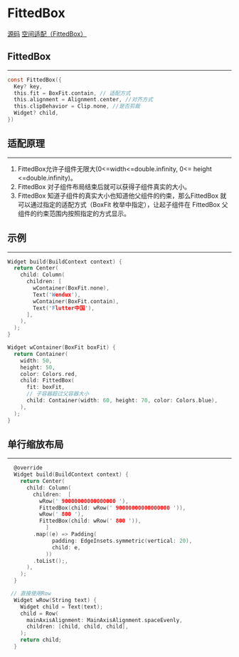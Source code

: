 # FittedBox

[源码](https://gitee.com/learnany/flutter/blob/master/lib/fitted_box2.dart) [空间适配（FittedBox）](https://book.flutterchina.club/chapter5/fittedbox.html#_5-6-1-fittedbox)

## FittedBox
---
```c
const FittedBox({
  Key? key,
  this.fit = BoxFit.contain, // 适配方式
  this.alignment = Alignment.center, //对齐方式
  this.clipBehavior = Clip.none, //是否剪裁
  Widget? child,
})
```
## 适配原理
---

1. FittedBox允许子组件无限大(0<=width<=double.infinity, 0<= height <=double.infinity)。
2. FittedBox 对子组件布局结束后就可以获得子组件真实的大小。
3. FittedBox 知道子组件的真实大小也知道他父组件的约束，那么FittedBox 就可以通过指定的适配方式（BoxFit 枚举中指定），让起子组件在 FittedBox 父组件的约束范围内按照指定的方式显示。

## 示例
---
```c
Widget build(BuildContext context) {
  return Center(
    child: Column(
      children: [
        wContainer(BoxFit.none),
        Text('Wendux'),
        wContainer(BoxFit.contain),
        Text('Flutter中国'),
      ],
    ),
  );
}

Widget wContainer(BoxFit boxFit) {
  return Container(
    width: 50,
    height: 50,
    color: Colors.red,
    child: FittedBox(
      fit: boxFit,
      // 子容器超过父容器大小
      child: Container(width: 60, height: 70, color: Colors.blue),
    ),
  );
}
```

## 单行缩放布局
---
```c
  @override
  Widget build(BuildContext context) {
    return Center(
      child: Column(
        children:  [
          wRow(' 90000000000000000 '),
          FittedBox(child: wRow(' 90000000000000000 ')),
          wRow(' 800 '),
          FittedBox(child: wRow(' 800 ')),
    		]
        .map((e) => Padding(
              padding: EdgeInsets.symmetric(vertical: 20),
              child: e,
            ))
        .toList();,
      ),
    );
  }

 // 直接使用Row
  Widget wRow(String text) {
    Widget child = Text(text);
    child = Row(
      mainAxisAlignment: MainAxisAlignment.spaceEvenly,
      children: [child, child, child],
    );
    return child;
  }
```
